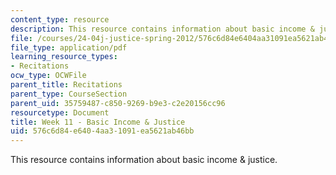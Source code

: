 ```yaml
---
content_type: resource
description: This resource contains information about basic income & justice.
file: /courses/24-04j-justice-spring-2012/576c6d84e6404aa31091ea5621ab46bb_MIT24_04JS12_Week11.pdf
file_type: application/pdf
learning_resource_types:
- Recitations
ocw_type: OCWFile
parent_title: Recitations
parent_type: CourseSection
parent_uid: 35759487-c850-9269-b9e3-c2e20156cc96
resourcetype: Document
title: Week 11 - Basic Income & Justice
uid: 576c6d84-e640-4aa3-1091-ea5621ab46bb
---
```

This resource contains information about basic income & justice.

